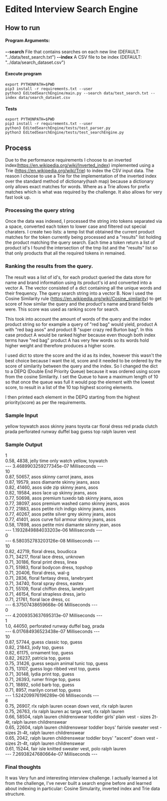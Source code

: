# Edited Interview Search Engine


## How to run

#### Program Arguments:
**--search** File that contains searches on each new line (DEFAULT: "../data/test_search.txt")
**--index** A CSV file to be index (DEFAULT: "../data/search_dataset.csv")


#### Execute program

```
export PYTHONPATH=$PWD
pip3 install -r requirements.txt --user
python3 EditedSearchEngine/main.py --search data/test_search.txt --index data/search_dataset.csv
```

#### Tests

```
export PYTHONPATH=$PWD
pip3 install -r requirements.txt --user
python3 EditedSearchEngine/tests/test_parser.py
python3 EditedSearchEngine/tests/test_searchEngine.py

```

## Process

Due to the performance requirements I choose to an inverted index(https://en.wikipedia.org/wiki/Inverted_index) implemented using a Trie (https://en.wikipedia.org/wiki/Trie) to index the CSV input data. The reason I choose to use a Trie for the implementation of the inverted index over the standard method of dictionary(hash map) because a dictionary only allows exact matches for words. Where as a Trie allows for prefix matches which is what was required by the challenge. It also allows for very fast look up.

### Processing the query string
Once the data was indexed, I processed the string into tokens separated via a space, converted each token to lower case and filtered out special charaters. I create two lists: a temp list that obtained the current product matches for the token currently being processed and a "results" list holding the product matching the query search. Each time a token return a list of product id's I found the intersection of the tmp list and the "results" list so that only products that all the required tokens in remained.


### Ranking the results from the query.

The result was a list of id's, for each product queried the data store for name and brand information using its product's id and converted into a vector A. The vector consisted of a dict containing all the unique words and their frequency. The query search string into a vector B. Now I used the Cosine Similarity rule (https://en.wikipedia.org/wiki/Cosine_similarity) to get score of how similar the query and the product's name and brand fields were. This score was used as ranking score for search.

This took into account the amount of words of the query and the index product string so for example a query of "red bag" would yield, product A with "red bag asos" and product B "super crazy red Burton bag". In this case product A would be ranked higher because even though both index terms have "red bag" product A has very few words so its words hold higher weight and therefore produces a higher score.

I used dict to store the score and the id as its index, however this wasn't the best choice because I want the id, score and it needed to be ordered by the score of similarity between the query and the index. So I changed the dict to a DEPQ (Double End Priority Queue) because it was ordered using score from the cosine Similarity. I set the Queue to have a maximum length of 10 so that once the queue was full it would pop the element with the lowest score, to result in a list of the 10 top highest scoring elements.

I then printed each element in the DEPQ starting from the highest priority(score) as per the requirements.

### Sample Input

yellow toywatch
asos skinny jeans
toyota car
floral dress
red prada clutch
prada perforated runway duffel bag
guess top
ralph lauren vest

### Sample Output <br />

1 <br />
0.58, 4838, jelly time only watch yellow, toywatch <br />
--- 3.4689903259277345e-07 Milliseconds --- <br />
10 <br />
0.87, 50657, asos skinny carrot jeans, asos <br />
0.87, 19579, asos diamante skinny jeans, asos <br />
0.82, 41460, asos side zip skinny jeans, asos <br />
0.82, 19584, asos lace up skinny jeans, asos <br />
0.77, 50698, asos premium tuxedo tab skinny jeans, asos <br />
0.77, 38097, asos premium washed camo skinny jeans, asos <br />
0.77, 21883, asos petite rich indigo skinny jeans, asos <br />
0.77, 40267, asos petite silver grey skinny jeans, asos <br />
0.77, 41401, asos curve foil armour skinny jeans, asos <br />
0.58, 17898, asos petite mini diamante skinny jean, asos<br />
--- 1.1932849884033203e-06 Milliseconds --- <br />
0 <br />
--- 6.580352783203126e-08 Milliseconds --- <br />
10 <br />
0.82, 42719, floral dress, boudicca <br />
0.71, 34217, floral lace dress, unknown <br />
0.71, 30186, floral print dress, linea <br />
0.71, 51983, floral bodycon dress, topshop <br />
0.71, 20406, floral dress, wal-g <br />
0.71, 2836, floral fantasy dress, lanebryant <br />
0.71, 34740, floral spray dress, eastex <br />
0.71, 55109, floral chiffon dress, lanebryant <br />
0.71, 46154, floral strapless dress, jarlo <br />
0.71, 21761, floral lace dress, cc <br />
--- 6.37507438659668e-06 Milliseconds --- <br />
0 <br />
--- 4.2009353637695313e-07 Milliseconds --- <br />
1 <br />
1.0, 44050, perforated runway duffel bag, prada <br />
--- 6.017684936523438e-07 Milliseconds --- <br />
10 <br />
0.87, 57744, guess classic top, guess <br />
0.82, 21843, jody top, guess <br />
0.82, 61175, ornament top, guess <br />
0.82, 26237, patricia top, guess <br />
0.75, 31426, guess sequin animal tunic top, guess <br />
0.75, 13107, guess logo ribbed vest top, guess <br />
0.71, 30148, lydia print top, guess <br />
0.71, 26393, rumer fringe top, guess <br />
0.71, 18892, solid barb top, guess <br />
0.71, 8957, marilyn corset top, guess <br />
--- 1.524209976196289e-06 Milliseconds --- <br />
6 <br />
0.75, 26907, rlx ralph lauren ocean down vest, rlx ralph lauren <br />
0.75, 26763, rlx ralph lauren ac targa vest, rlx ralph lauren <br />
0.66, 58504, ralph lauren childrenswear toddler girls' plain vest - sizes 2t-4t, ralph lauren childrenswear <br />
0.65, 22604, ralph lauren childrenswear toddler boys' fairisle sweater vest - sizes 2t-4t, ralph lauren childrenswear <br />
0.65, 2042, ralph lauren childrenswear toddler boys' "ascent" down vest - sizes 2t-4t, ralph lauren childrenswear <br />
0.61, 15244, fair isle knitted sweater vest, polo ralph lauren <br />
--- 7.26938247680664e-07 Milliseconds --- <br />


### Final thoughts

It was Very fun and interesting interview challenge. I actually learned a lot from the challenge, I've never built a search engine before and learned about indexing in particular: Cosine Simularity, inverted index and Trie data structure.
